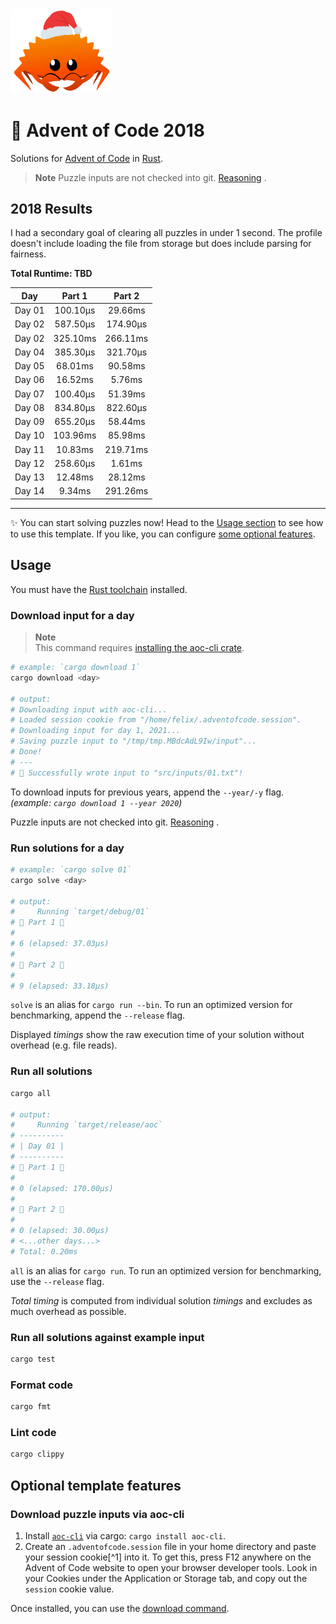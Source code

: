 <img src="./.assets/christmas_ferris.png" width="164">

# 🎄 Advent of Code 2018

Solutions for [Advent of Code](https://adventofcode.com/) in [Rust](https://www.rust-lang.org/).

> **Note**
> Puzzle inputs are not checked into
> git. [Reasoning](https://old.reddit.com/r/adventofcode/comments/k99rod/sharing_input_data_were_we_requested_not_to/gf2ukkf/?context=3)
> .

<!--- advent_readme_stars table --->

## 2018 Results

I had a secondary goal of clearing all puzzles in under 1 second. The profile doesn't include loading the file from 
storage but does include parsing for fairness.

**Total Runtime: TBD**

|  Day   |  Part 1  |  Part 2  |
|:------:|:--------:|:--------:|
| Day 01 | 100.10µs | 29.66ms  |
| Day 02 | 587.50µs | 174.90µs |
| Day 02 | 325.10ms | 266.11ms |
| Day 04 | 385.30µs | 321.70µs |
| Day 05 | 68.01ms  | 90.58ms  |
| Day 06 | 16.52ms  |  5.76ms  |
| Day 07 | 100.40µs | 51.39ms  |
| Day 08 | 834.80µs | 822.60µs |
| Day 09 | 655.20µs | 58.44ms  |
| Day 10 | 103.96ms | 85.98ms  |
| Day 11 | 10.83ms  | 219.71ms |
| Day 12 | 258.60µs |  1.61ms  |
| Day 13 | 12.48ms  | 28.12ms  |
| Day 14 |  9.34ms  | 291.26ms |

---

✨ You can start solving puzzles now! Head to the [Usage section](#usage) to see how to use this template. If you like,
you can configure [some optional features](#optional-template-features).

## Usage

You must have the [Rust toolchain](https://www.rust-lang.org/tools/install) installed.

### Download input for a day

> **Note**  
> This command requires [installing the aoc-cli crate](#download-puzzle-inputs-via-aoc-cli).

```sh
# example: `cargo download 1`
cargo download <day>

# output:
# Downloading input with aoc-cli...
# Loaded session cookie from "/home/felix/.adventofcode.session".
# Downloading input for day 1, 2021...
# Saving puzzle input to "/tmp/tmp.MBdcAdL9Iw/input"...
# Done!
# ---
# 🎄 Successfully wrote input to "src/inputs/01.txt"!
```

To download inputs for previous years, append the `--year/-y` flag. _(example: `cargo download 1 --year 2020`)_

Puzzle inputs are not checked into
git. [Reasoning](https://old.reddit.com/r/adventofcode/comments/k99rod/sharing_input_data_were_we_requested_not_to/gf2ukkf/?context=3)
.

### Run solutions for a day

```sh
# example: `cargo solve 01`
cargo solve <day>

# output:
#     Running `target/debug/01`
# 🎄 Part 1 🎄
#
# 6 (elapsed: 37.03µs)
#
# 🎄 Part 2 🎄
#
# 9 (elapsed: 33.18µs)
```

`solve` is an alias for `cargo run --bin`. To run an optimized version for benchmarking, append the `--release` flag.

Displayed _timings_ show the raw execution time of your solution without overhead (e.g. file reads).

### Run all solutions

```sh
cargo all

# output:
#     Running `target/release/aoc`
# ----------
# | Day 01 |
# ----------
# 🎄 Part 1 🎄
#
# 0 (elapsed: 170.00µs)
#
# 🎄 Part 2 🎄
#
# 0 (elapsed: 30.00µs)
# <...other days...>
# Total: 0.20ms
```

`all` is an alias for `cargo run`. To run an optimized version for benchmarking, use the `--release` flag.

_Total timing_ is computed from individual solution _timings_ and excludes as much overhead as possible.

### Run all solutions against example input

```sh
cargo test
```

### Format code

```sh
cargo fmt
```

### Lint code

```sh
cargo clippy
```

## Optional template features

### Download puzzle inputs via aoc-cli

1. Install [`aoc-cli`](https://github.com/scarvalhojr/aoc-cli/) via cargo: `cargo install aoc-cli`.
2. Create an `.adventofcode.session` file in your home directory and paste your session cookie[^1] into it. To get this,
   press F12 anywhere on the Advent of Code website to open your browser developer tools. Look in your Cookies under the
   Application or Storage tab, and copy out the `session` cookie value.

Once installed, you can use the [download command](#download-input-for-a-day).
